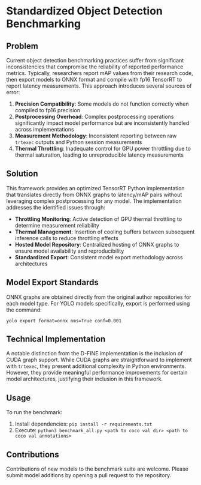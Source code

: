 # Standardized Object Detection Benchmarking

## Problem

Current object detection benchmarking practices suffer from significant inconsistencies that compromise the reliability of reported performance metrics. Typically, researchers report mAP values from their research code, then export models to ONNX format and compile with fp16 TensorRT to report latency measurements. This approach introduces several sources of error:

1. **Precision Compatibility**: Some models do not function correctly when compiled to fp16 precision
2. **Postprocessing Overhead**: Complex postprocessing operations significantly impact model performance but are inconsistently handled across implementations
3. **Measurement Methodology**: Inconsistent reporting between raw `trtexec` outputs and Python session measurements
4. **Thermal Throttling**: Inadequate control for GPU power throttling due to thermal saturation, leading to unreproducible latency measurements

## Solution

This framework provides an optimized TensorRT Python implementation that translates directly from ONNX graphs to latency/mAP pairs without leveraging complex postprocessing for any model. The implementation addresses the identified issues through:

- **Throttling Monitoring**: Active detection of GPU thermal throttling to determine measurement reliability
- **Thermal Management**: Insertion of cooling buffers between subsequent inference calls to reduce throttling effects
- **Hosted Model Repository**: Centralized hosting of ONNX graphs to ensure model availability and reproducibility
- **Standardized Export**: Consistent model export methodology across architectures

## Model Export Standards

ONNX graphs are obtained directly from the original author repositories for each model type. For YOLO models specifically, export is performed using the command:

```
yolo export format=onnx nms=True conf=0.001
```

## Technical Implementation

A notable distinction from the D-FINE implementation is the inclusion of CUDA graph support. While CUDA graphs are straightforward to implement with `trtexec`, they present additional complexity in Python environments. However, they provide meaningful performance improvements for certain model architectures, justifying their inclusion in this framework.

## Usage

To run the benchmark:

1. Install dependencies: `pip install -r requirements.txt`
2. Execute: `python3 benchmark_all.py <path to coco val dir> <path to coco val annotations>`

## Contributions

Contributions of new models to the benchmark suite are welcome. Please submit model additions by opening a pull request to the repository.
